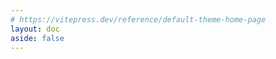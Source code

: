 ```yaml
---
# https://vitepress.dev/reference/default-theme-home-page
layout: doc
aside: false
---
```


<script setup>

import {
  VPTeamPage,
  VPTeamPageTitle,
  VPTeamMembers
} from 'vitepress/theme'


const mobile = [
    ["可以求全，你可以对你执着的一件事追求完美，但是你不能玩事求全，这会给你带来太多的痛苦，因为这个世界就是不完美的。","影视飓风"],
    ["若要成事，必然要经历一段回报与投入不成比例的时期，或长或短。对此规律，还是要有客观认识。","@Lightory"],
    ["我从来不觉得我是自由的，我只是在享受我能付得起代价的自由。","李诞"],
    ["世上只有一种英雄主义，就是在认清生活真相之后依然热爱生活。","罗曼·罗兰"],
    ["我们终其一生，就是要摆脱别人的期待，找到真正的自己。","《无声告白》"],
    ["终于完成了，可能不好，但是完成了。只要能完成，它也就是好的。","托马斯·曼曾"],
    ["每个人都会有一段异常艰难的时光，生活的压力，工作的失意，学业的压力，爱的惶惶不可终日。挺过来的，人生就会豁然开朗；挺不过来的，时间也会教你，怎么与它们握手言和，所以不必害怕的。","杨绛"],
    ["在所阅读的书中，找出可以把自己引向深入的东西，把其他的一切统统抛掉"],
    ["For the first 30 years of your life, you make your habits. For the last 30 years of your life, your habits make you.","印度谚语"],
    ["不要总去创造市场，而是看看用户迁移到你的产品有什么障碍,成熟的战略方法不是强迫潜在用户接受，而是在你弱小的时候，通过兼容巨头的功能，消除迁移障碍。","产品沉思录/第六季/Vol.003"],
    ["你提高已有技能而不是学习新的技能。你消费的是你已经保存的各种媒体，而不是去获取更多。今年不允许有新的爱好、器材、游戏或书籍。相反，你必须在你已经拥有的或者已经开始的东西中找到价值，深入挖掘价值和充实他们。转向已在你的房子里的那些财富进行选择。","Go Deeper, Not Wider","https://www.raptitude.com/2017/12/go-deeper-not-wider/"],
    ["不要总去创造市场，而是看看用户迁移到你的产品有什么障碍,成熟的战略方法不是强迫潜在用户接受，而是在你弱小的时候，通过兼容巨头的功能，消除迁移障碍。","产品沉思录/第六季/Vol.003"],


]
</script>

<VPTeamPage>
  <VPTeamPageTitle>
    <template #title>
      Excerpt
    </template>
    <template #lead>
      三省吾身
    </template>
  </VPTeamPageTitle>
</VPTeamPage>

<QuoteCard  :items ="mobile" />

<style>

.content{
    max-width: unset !important;
}
</style>
